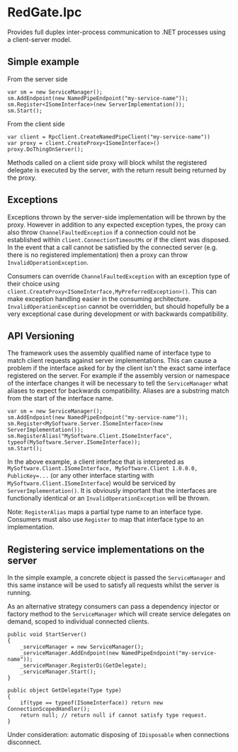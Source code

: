 # RedGate.Ipc

Provides full duplex inter-process communication to .NET processes using a client-server model.

## Simple example

From the server side

    var sm = new ServiceManager();
    sm.AddEndpoint(new NamedPipeEndpoint("my-service-name"));
    sm.Register<ISomeInterface>(new ServerImplementation());
    sm.Start();

From the client side

	var client = RpcClient.CreateNamedPipeClient("my-service-name"))
	var proxy = client.CreateProxy<ISomeInterface>()
	proxy.DoThingOnServer();

Methods called on a client side proxy will block whilst the registered delegate is executed by the server,
with the return result being returned by the proxy.

## Exceptions

Exceptions thrown by the server-side implementation will be thrown by the proxy. However in addition to any
expected exception types, the proxy can also throw `ChannelFaultedException` if a connection could not be established
within `client.ConnectionTimeoutMs` or if the client was disposed.
In the event that a call cannot be satisfied by the connected server (e.g. there is no registered implementation)
then a proxy can throw `InvalidOperationException`.

Consumers can override `ChannelFaultedException` with an exception type of their choice using
`client.CreateProxy<ISomeInterface,MyPreferredException>()`. This can make exception handling easier
in the consuming architecture. `InvalidOperationException` cannot be overridden, but should hopefully be
a very exceptional case during development or with backwards compatibility.

## API Versioning

The framework uses the assembly qualified name of interface type to match client requests against server implementations.
This can cause a problem if the interface asked for by the client isn't the exact same interface registered on the server.
For example if the assembly version or namespace of the interface changes it will be necessary to tell the `ServiceManager`
what aliases to expect for backwards compatibility. Aliases are a substring match from the start of the interface name.

	var sm = new ServiceManager();
	sm.AddEndpoint(new NamedPipeEndpoint("my-service-name"));
	sm.Register<MySoftware.Server.ISomeInterface>(new ServerImplementation());
	sm.RegisterAlias("MySoftware.Client.ISomeInterface", typeof(MySoftware.Server.ISomeInterface));
	sm.Start();

In the above example, a client interface that is interpreted as `MySoftware.Client.ISomeInterface, MySoftware.Client 1.0.0.0, PublicKey=...`
(or any other interface starting with `MySoftware.Client.ISomeInterface`) would be serviced by `ServerImplementation()`.
It is obviously important that the interfaces are functionally identical or an `InvalidOperationException` will be thrown.

Note: `RegisterAlias` maps a partial type name to an interface type. Consumers must also use `Register` to map that interface type
to an implementation.

## Registering service implementations on the server

In the simple example, a concrete object is passed the `ServiceManager` and this same instance will be used to satisfy all
requests whilst the server is running.

As an alternative strategy consumers can pass a dependency injector or factory method to the `ServiceManager` which will create
service delegates on demand, scoped to individual connected clients.

	public void StartServer()
	{
		_serviceManager = new ServiceManager();
		_serviceManager.AddEndpoint(new NamedPipeEndpoint("my-service-name"));
		_serviceManager.RegisterDi(GetDelegate);
		_serviceManager.Start();
	}

	public object GetDelegate(Type type)
	{
		if(type == typeof(ISomeInterface)) return new ConnectionScopedHandler();
		return null; // return null if cannot satisfy type request.
	}

Under consideration: automatic disposing of `IDisposable` when connections disconnect.
